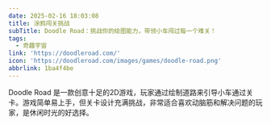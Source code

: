 ```yaml
---
date: 2025-02-16 18:03:08
title: 涂鸦闯关挑战
subTitle: Doodle Road：挑战你的绘图能力，带领小车闯过每一个难关！
tags:
  - 奇趣宇宙
link: 'https://doodleroad.com/'
icon: 'https://doodleroad.com/images/games/doodle-road.png'
abbrlink: 1ba4f4be
---
```


Doodle Road 是一款创意十足的2D游戏，玩家通过绘制道路来引导小车通过关卡。游戏简单易上手，但关卡设计充满挑战，非常适合喜欢动脑筋和解决问题的玩家，是休闲时光的好选择。